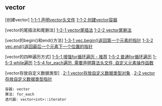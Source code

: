 ## vector
[创建vector]
    [1-1-1 声明vector头文件](./_1_useVector/_1_useVertor.cpp)
    [1-1-2 创建vector容器](./_1_useVector/_1_useVertor.cpp)

[vector的尾插法和尾删法]
    [1-2-1 vector尾插法](./_1_useVector/_1_useVertor.cpp)
    [1-2-2 vector尾删法](./_1_useVector/_1_useVertor.cpp)

[vector的begin()和end()方法]
    [1-3-1 vec.begin()返回第一个元素的指针](./_1_useVector/_1_useVertor.cpp)
    [1-3-2 vec.end()返回最后一个元素下一个位置的指针](./_1_useVector/_1_useVertor.cpp)

[vector的四种遍历方式]
    [1-5-1 增强for循环遍历 - 推荐](./_1_useVector/_1_useVertor.cpp)
    [1-5-2 普通for循环遍历](./_1_useVector/_1_useVertor.cpp)
    [1-5-3 while遍历](./_1_useVector/_1_useVertor.cpp)
    [1-5-4 for_each遍历, 需要声明算法头文件, 自定义元素操作函数](./_1_useVector/_1_useVertor.cpp)

[vector存放自定义数据类型]
.   [2-1 vector存放自定义数据类型对象](./_01_useVector/_2_vectorSaveCamera.cpp)
.   [2-2 vector存放自定义数据类型指针](./_01_useVector/_2_vectorSaveCamera.cpp)

    容器: vector
    算法: for_each
    迭代器: vector<int>::iterator
